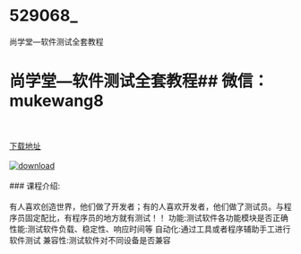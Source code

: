 # 529068_
尚学堂—软件测试全套教程
# 尚学堂—软件测试全套教程## 微信：mukewang8
<br/></br>[下载地址](http://www.36tz.cn/article/529068 "下载地址")
<br/></br>[![download](http://36tz.cn/muke_img/2019_11_356-90-300x233.jpg "下载地址")](http://www.36tz.cn/article/529068 "下载地址")
<br/></br>### 课程介绍:<br/></br>有人喜欢创造世界，他们做了开发者；有的人喜欢开发者，他们做了测试员。与程序员固定配比，有程序员的地方就有测试！！
功能:测试软件各功能模块是否正确
性能:测试软件负载、稳定性、响应时间等
自动化:通过工具或者程序辅助手工进行软件测试
兼容性:测试软件对不同设备是否兼容


